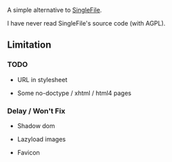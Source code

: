A simple alternative to [SingleFile](https://github.com/gildas-lormeau/SingleFile).

I have never read SingleFile's source code (with AGPL).

## Limitation

### TODO

- URL in stylesheet

- Some no-doctype / xhtml / html4 pages

### Delay / Won't Fix

- Shadow dom

- Lazyload images

- Favicon
